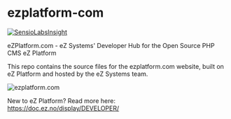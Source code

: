 # ezplatform-com
[![SensioLabsInsight](https://insight.sensiolabs.com/projects/389976fc-bc12-4596-b29f-1e66cde269b6/big.png)](https://insight.sensiolabs.com/projects/389976fc-bc12-4596-b29f-1e66cde269b6)

eZPlatform.com - eZ Systems' Developer Hub for the Open Source PHP CMS eZ Platform

This repo contains the source files for the ezplatform.com website, built on eZ Platform and hosted by the eZ Systems team.

![ezplatform.com](https://cloud.githubusercontent.com/assets/1446466/21097643/e9ab693e-c065-11e6-980e-6315f9e3785f.png)

New to eZ Platform? Read more here: https://doc.ez.no/display/DEVELOPER/
